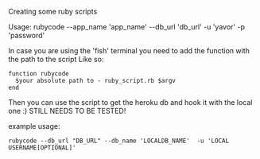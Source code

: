 Creating some ruby scripts


Usage:
rubycode --app_name 'app_name' --db_url 'db_url' -u 'yavor' -p 'password'                                           

In case you are using the 'fish' terminal you need to add the function with the path to the script
Like so:

```
function rubycode
  $your absolute path to - ruby_script.rb $argv
end
```

Then you can use the script to get the heroku db  and hook it with the local one :) 
STILL NEEDS TO BE TESTED!

example usage: 

```
rubycode --db_url "DB_URL" --db_name 'LOCALDB_NAME'  -u 'LOCAL USERNAME[OPTIONAL]'
```
